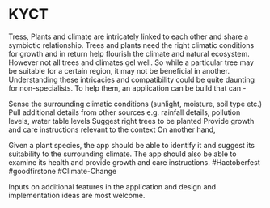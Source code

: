 # KYCT
Tress, Plants and climate are intricately linked to each other and share a symbiotic relationship. Trees and plants need the right climatic conditions for growth and in return help flourish the climate and natural ecosystem. However not all trees and climates gel well. So while a particular tree may be suitable for a certain region, it may not be beneficial in another. Understanding these intricacies and compatibility could be quite daunting for non-specialists. To help them, an application can be build that can -

Sense the surrounding climatic conditions (sunlight, moisture, soil type etc.)
Pull additional details from other sources e.g. rainfall details, pollution levels, water table levels
Suggest right trees to be planted
Provide growth and care instructions relevant to the context
On another hand,

Given a plant species, the app should be able to identify it and suggest its suitability to the surrounding climate.
The app should also be able to examine its health and provide growth and care instructions.
#Hactoberfest #goodfirstone #Climate-Change

Inputs on additional features in the application and design and implementation ideas are most welcome.
